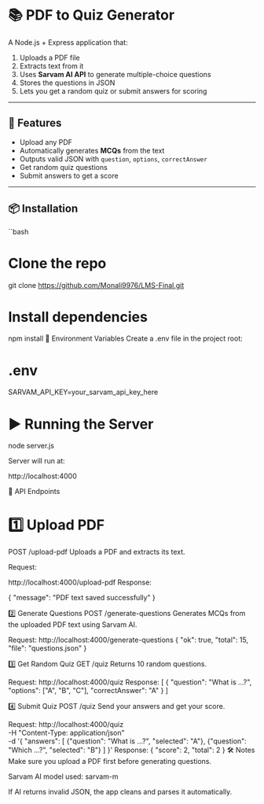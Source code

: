 # 📚 PDF to Quiz Generator

A Node.js + Express application that:
1. Uploads a PDF file
2. Extracts text from it
3. Uses **Sarvam AI API** to generate multiple-choice questions
4. Stores the questions in JSON
5. Lets you get a random quiz or submit answers for scoring

---

## 🚀 Features
- Upload any PDF
- Automatically generates **MCQs** from the text
- Outputs valid JSON with `question`, `options`, `correctAnswer`
- Get random quiz questions
- Submit answers to get a score

---

## 📦 Installation

``bash
# Clone the repo
git clone https://github.com/Monali9976/LMS-Final.git

# Install dependencies
npm install
🔑 Environment Variables
Create a .env file in the project root:

# .env
SARVAM_API_KEY=your_sarvam_api_key_here

# ▶️ Running the Server
node server.js

Server will run at:

http://localhost:4000

📌 API Endpoints
# 1️⃣ Upload PDF     
POST /upload-pdf
Uploads a PDF and extracts its text.

Request:

http://localhost:4000/upload-pdf
Response:

{
  "message": "PDF text saved successfully"
}

2️⃣ Generate Questions
POST /generate-questions
Generates MCQs from the uploaded PDF text using Sarvam AI.

Request:
http://localhost:4000/generate-questions
{
  "ok": true,
  "total": 15,
  "file": "questions.json"
}

3️⃣ Get Random Quiz
GET /quiz
Returns 10 random questions.

Request:
http://localhost:4000/quiz
Response:
[
  {
    "question": "What is ...?",
    "options": ["A", "B", "C"],
    "correctAnswer": "A"
  }
]

4️⃣ Submit Quiz
POST /quiz
Send your answers and get your score.

Request:
http://localhost:4000/quiz \
-H "Content-Type: application/json" \
-d '{
  "answers": [
    {"question": "What is ...?", "selected": "A"},
    {"question": "Which ...?", "selected": "B"}
  ]
}'
Response:
{
  "score": 2,
  "total": 2
}
🛠 Notes
Make sure you upload a PDF first before generating questions.

Sarvam AI model used: sarvam-m

If AI returns invalid JSON, the app cleans and parses it automatically.

